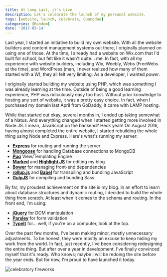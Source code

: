 ```yaml
---
title: At Long Last, it's Live
description: Let's celebrate the launch of my personal website.
tags: [website, launch, celebrate, Quangdao]
categories: [Random]
date: '2017-03-14'
---
```


Last year, I started an initiative to build my own website. With all the website builders and content management systems out there, I originally planned on using one of those. At the time, I already had a website on Wix.com that I'd built for school, but felt like it wasn't quite... me. In fact, with all my experience with website builders, including Wix, Weebly, Webs (FreeWebs at the time), and WordPress (man, I never realized how many of them started with a W), they all felt very limiting. As a developer, I wanted _power_.

I originally started building my website using PHP, which was something I was already learning at the time. Outside of being a good learning experience, PHP was ridiculously easy too host. Without prior knowledge to hosting any sort of website, it was a pretty easy choice. In fact, when I purchased my domain last April from GoDaddy, it came with LAMP hosting.

While that started out okay, several months in, I ended up taking somewhat of a hiatus. And everything changed when I started getting more involved in Node JS. I mean, JavaScript on the backend? Heck yeah! On August 2016, having almost completed the entire website, I started rebuilding the whole thing using Node and Express. Here's what's running my server:

- **[Express](https://expressjs.com/)** for routing and running the server
- **[Mongoose](https://mongoosejs.com/)** for handling Database connections to MongoDB
- **[Pug](https://pugjs.org/api/getting-started.html)** View/Templating Engine
- **[Marked](https://github.com/chjj/marked)** and **[Highlight JS](https://highlightjs.org)** for editing my blog
- **[Bower](https://bower.io/)** for managing front-end dependencies
- **[rollup.js](https://rollupjs.org/)** and **[Babel](https://babeljs.io/)** for transpiling and bundling JavaScript
- **[GulpJS](https://gulpjs.com/)** for compiling and bunding Sass.

By far, my proudest achievement on the site is my blog. In an effort to learn about database structures and dynamic routing, I decided to build the whole thing from scratch. At least when it comes to the schema and routing. In the front end, I'm using:

- **[jQuery](https://jquery.com/)** for DOM manipulation
- **[Parsley](https://parsleyjs.org/)** for form validation
- **[TypeIt](https://macarthur.me/typeit/)** for... well, if you're on a computer, look at the top.

Over the past few months, I've been making minor, mostly unnecessary adjustments. To be honest, they were mostly an excuse to keep hiding my work from the world. In fact, just recently, I've been considering redesigning the entire thing. But after over a year in development, I've finally convinced myself that it's ready. Who knows; maybe I will be redoing the site before the year ends. But for now, I'm proud to have launched it today.

![celebratory fireworks](/images/blog/fireworks.jpg)
